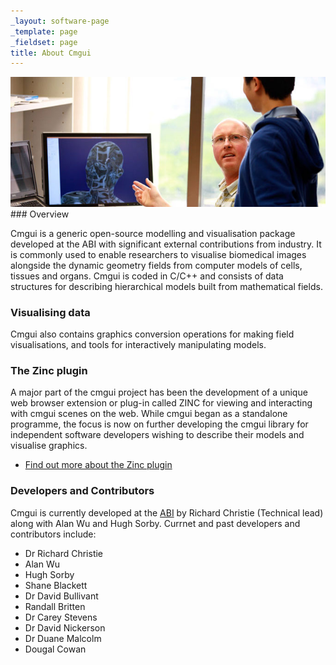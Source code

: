 ```yaml
---
_layout: software-page
_template: page
_fieldset: page
title: About Cmgui
---
```

<img src="/assets/img/software/cmgui/680x280/cmgui-demo.jpg" alt="A software developer demonsrates the Cmgui software." />
### Overview

Cmgui is a generic open-source modelling and visualisation package developed at the ABI with significant external contributions from industry. It is commonly used to enable researchers to visualise biomedical images alongside the dynamic geometry fields from computer models of cells, tissues and organs. Cmgui is coded in C/C++ and consists of data structures for describing hierarchical models built from mathematical fields.

### Visualising data

Cmgui also contains graphics conversion operations for making field visualisations, and tools for interactively manipulating models.

### The Zinc plugin

A major part of the cmgui project has been the development of a unique web browser extension or plug-in called ZINC for viewing and interacting with cmgui scenes on the web. While cmgui began as a standalone programme, the focus is now on further developing the cmgui library for independent software developers wishing to describe their models and visualise graphics.
<ul class="arrow-2 dotted"><li><a href="/software/zincplugin/">Find out more about the Zinc plugin</a></li></ul>

### Developers and Contributors

Cmgui is currently developed at the [ABI](http://www.abi.auckland.ac.nz/) by Richard Christie (Technical lead) along with Alan Wu and Hugh Sorby. Currnet and past developers and contributors include:

- Dr Richard Christie
- Alan Wu
- Hugh Sorby
- Shane Blackett
- Dr David Bullivant
- Randall Britten
- Dr Carey Stevens
- Dr David Nickerson
- Dr Duane Malcolm
- Dougal Cowan
